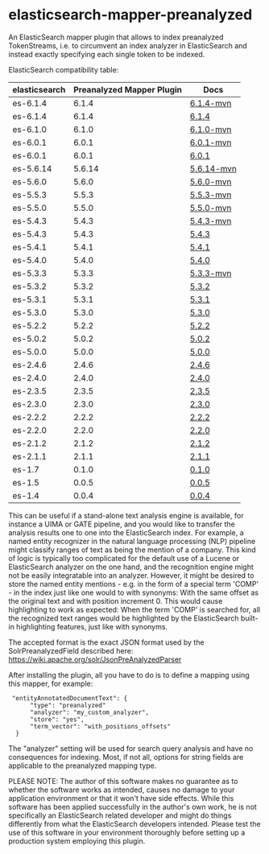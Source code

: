 elasticsearch-mapper-preanalyzed
================================

An ElasticSearch mapper plugin that allows to index preanalyzed TokenStreams, i.e. to circumvent an index analyzer in ElasticSearch and instead exactly specifying each single token to be indexed.

ElasticSearch compatibility table:

| elasticsearch |  Preanalyzed Mapper Plugin | Docs
|---------------|----------------------------|------
| es-6.1.4      |  6.1.4  | [6.1.4-mvn](https://github.com/JULIELab/elasticsearch-mapper-preanalyzed/tree/es-6.1.4-mvn)
| es-6.1.4      |  6.1.4  | [6.1.4](https://github.com/JULIELab/elasticsearch-mapper-preanalyzed/tree/es-6.1.4)
| es-6.1.0      |  6.1.0  | [6.1.0-mvn](https://github.com/JULIELab/elasticsearch-mapper-preanalyzed/tree/es-6.1.0-mvn)
| es-6.0.1      |  6.0.1  | [6.0.1-mvn](https://github.com/JULIELab/elasticsearch-mapper-preanalyzed/tree/es-6.0.1-mvn)
| es-6.0.1      |  6.0.1  | [6.0.1](https://github.com/JULIELab/elasticsearch-mapper-preanalyzed/tree/es-6.0.1)
| es-5.6.14     |  5.6.14 | [5.6.14-mvn](https://github.com/JULIELab/elasticsearch-mapper-preanalyzed/tree/es-5.6.14-mvn)
| es-5.6.0      |  5.6.0  | [5.6.0-mvn](https://github.com/JULIELab/elasticsearch-mapper-preanalyzed/tree/es-5.6.0-mvn)
| es-5.5.3      |  5.5.3  | [5.5.3-mvn](https://github.com/JULIELab/elasticsearch-mapper-preanalyzed/tree/es-5.5.3-mvn)
| es-5.5.0      |  5.5.0  | [5.5.0-mvn](https://github.com/JULIELab/elasticsearch-mapper-preanalyzed/tree/es-5.5.0-mvn)
| es-5.4.3      |  5.4.3  | [5.4.3-mvn](https://github.com/JULIELab/elasticsearch-mapper-preanalyzed/tree/es-5.4.3-mvn)
| es-5.4.3      |  5.4.3  | [5.4.3](https://github.com/JULIELab/elasticsearch-mapper-preanalyzed/tree/es-5.4.3)
| es-5.4.1      |  5.4.1  | [5.4.1](https://github.com/JULIELab/elasticsearch-mapper-preanalyzed/tree/es-5.4.1)
| es-5.4.0      |  5.4.0  | [5.4.0](https://github.com/JULIELab/elasticsearch-mapper-preanalyzed/tree/es-5.4.0)
| es-5.3.3      |  5.3.3  | [5.3.3-mvn](https://github.com/JULIELab/elasticsearch-mapper-preanalyzed/tree/es-5.3.3-mvn)
| es-5.3.2      |  5.3.2  | [5.3.2](https://github.com/JULIELab/elasticsearch-mapper-preanalyzed/tree/es-5.3.2)
| es-5.3.1      |  5.3.1  | [5.3.1](https://github.com/JULIELab/elasticsearch-mapper-preanalyzed/tree/es-5.3.1)
| es-5.3.0      |  5.3.0  | [5.3.0](https://github.com/JULIELab/elasticsearch-mapper-preanalyzed/tree/es-5.3.0)
| es-5.2.2      |  5.2.2  | [5.2.2](https://github.com/JULIELab/elasticsearch-mapper-preanalyzed/tree/es-5.2.2)
| es-5.0.2      |  5.0.2  | [5.0.2](https://github.com/JULIELab/elasticsearch-mapper-preanalyzed/tree/es-5.0.2)
| es-5.0.0      |  5.0.0  | [5.0.0](https://github.com/JULIELab/elasticsearch-mapper-preanalyzed/tree/es-5.0.0)
| es-2.4.6      |  2.4.6  | [2.4.6](https://github.com/JULIELab/elasticsearch-mapper-preanalyzed/tree/es-2.4.6)
| es-2.4.0      |  2.4.0  | [2.4.0](https://github.com/JULIELab/elasticsearch-mapper-preanalyzed/tree/es-2.4.0)
| es-2.3.5      |  2.3.5  | [2.3.5](https://github.com/JULIELab/elasticsearch-mapper-preanalyzed/tree/es-2.3.5)
| es-2.3.0      |  2.3.0  | [2.3.0](https://github.com/JULIELab/elasticsearch-mapper-preanalyzed/tree/es-2.3.0)
| es-2.2.2      |  2.2.2  | [2.2.2](https://github.com/JULIELab/elasticsearch-mapper-preanalyzed/tree/es-2.2.2)
| es-2.2.0      |  2.2.0  | [2.2.0](https://github.com/JULIELab/elasticsearch-mapper-preanalyzed/tree/es-2.2.0)
| es-2.1.2      |  2.1.2  | [2.1.2](https://github.com/JULIELab/elasticsearch-mapper-preanalyzed/tree/es-2.1.2)
| es-2.1.1      |  2.1.1  | [2.1.1](https://github.com/JULIELab/elasticsearch-mapper-preanalyzed/tree/es-2.1.1)
| es-1.7		|  0.1.0  | [0.1.0](https://github.com/JULIELab/elasticsearch-mapper-preanalyzed/tree/es-1.7)
| es-1.5        |  0.0.5  | [0.0.5](https://github.com/JULIELab/elasticsearch-mapper-preanalyzed/tree/es-1.5)
| es-1.4        |  0.0.4  | [0.0.4](https://github.com/JULIELab/elasticsearch-mapper-preanalyzed/tree/es-1.4)

This can be useful if a stand-alone text analysis engine is available, for instance a UIMA or GATE pipeline, and you would like to transfer the analysis results one to one into the ElasticSearch index.
For example, a named entity recognizer in the natural language processing (NLP) pipeline might classify ranges of text as being the mention of a company. This kind of logic is typically too complicated for the default use of a Lucene or ElasticSearch analyzer on the one hand, and the recognition engine might not be easily integratable into an analyzer. However, it might be desired to store the named entity mentions - e.g. in the form of a special term 'COMP' - in the index just like one would to with synonyms: With the same offset as the original text and with position increment 0. This would cause highlighting to work as expected: When the term 'COMP' is searched for, all the recognized text ranges would be highlighted by the ElasticSearch built-in highlighting features, just like with synonyms.

The accepted format is the exact JSON format used by the SolrPreanalyzedField described here: https://wiki.apache.org/solr/JsonPreAnalyzedParser

After installing the plugin, all you have to do is to define a mapping using this mapper, for example:

     "entityAnnotatedDocumentText": {
          "type": "preanalyzed"
          "analyzer": "my_custom_analyzer",
          "store": "yes",
          "term_vector": "with_positions_offsets"
      }
        
The "analyzer" setting will be used for search query analysis and have no consequences for indexing.
Most, if not all, options for string fields are applicable to the preanalyzed mapping type.

PLEASE NOTE: The author of this software makes no guarantee as to whether the software works as intended, causes no damage to your application environment or that it won't have side effects. While this software has been applied successfully in the author's own work, he is not specifically an ElasticSearch related developer and might do things differently from what the ElasticSearch developers intended. Please test the use of this software in your environment thoroughly before setting up a production system employing this plugin.

